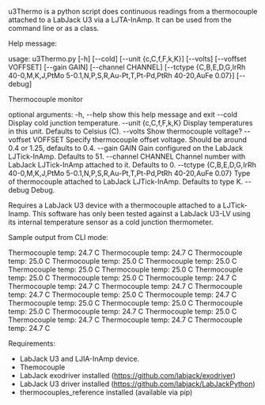 u3Thermo is a python script does continuous readings from a thermocouple attached to a LabJack U3 via a LJTA-InAmp. It can be used from the command line or as a class.

Help message:

usage: u3Thermo.py [-h] [--cold] [--unit {c,C,f,F,k,K}] [--volts]
                   [--voffset VOFFSET] [--gain GAIN] [--channel CHANNEL]
                   [--tctype {C,B,E,D,G,IrRh 40-0,M,K,J,PtMo 5-0.1,N,P,S,R,Au-Pt,T,Pt-Pd,PtRh 40-20,AuFe 0.07}]
                   [--debug]

Thermocouple monitor

optional arguments:
  -h, --help            show this help message and exit
  --cold                Display cold junction temperature.
  --unit {c,C,f,F,k,K}  Display temperatures in this unit. Defaults to Celsius
                        (C).
  --volts               Show thermocouple voltage?
  --voffset VOFFSET     Specify thermocouple offset voltage. Should be around
                        0.4 or 1.25, defaults to 0.4.
  --gain GAIN           Gain configured on the LabJack LJTick-InAmp. Defaults
                        to 51.
  --channel CHANNEL     Channel number with LabJack LJTick-InAmp attached to
                        it. Defaults to 0.
  --tctype {C,B,E,D,G,IrRh 40-0,M,K,J,PtMo 5-0.1,N,P,S,R,Au-Pt,T,Pt-Pd,PtRh 40-20,AuFe 0.07}
                        Type of thermocouple attached to LabJack LJTick-InAmp.
                        Defaults to type K.
  --debug               Debug.

Requires a LabJack U3 device with a thermocouple attached to a LJTick-Inamp.
This software has only been tested against a LabJack U3-LV using its internal
temperature sensor as a cold junction thermometer.

Sample output from CLI mode:

Thermocouple temp: 24.7 C
Thermocouple temp: 24.7 C
Thermocouple temp: 25.0 C
Thermocouple temp: 25.0 C
Thermocouple temp: 25.0 C
Thermocouple temp: 25.0 C
Thermocouple temp: 25.0 C
Thermocouple temp: 25.0 C
Thermocouple temp: 25.0 C
Thermocouple temp: 24.7 C
Thermocouple temp: 24.7 C
Thermocouple temp: 24.7 C
Thermocouple temp: 24.7 C
Thermocouple temp: 25.0 C
Thermocouple temp: 24.7 C
Thermocouple temp: 25.0 C
Thermocouple temp: 25.0 C
Thermocouple temp: 25.0 C
Thermocouple temp: 24.7 C
Thermocouple temp: 25.0 C
Thermocouple temp: 24.7 C
Thermocouple temp: 24.7 C
Thermocouple temp: 24.7 C


Requirements:
- LabJack U3 and LJIA-InAmp device.
- Themocouple
- LabJack exodriver installed (https://github.com/labjack/exodriver)
- LabJack U3 driver installed (https://github.com/labjack/LabJackPython)
- thermocouples_reference installed (available via pip)
